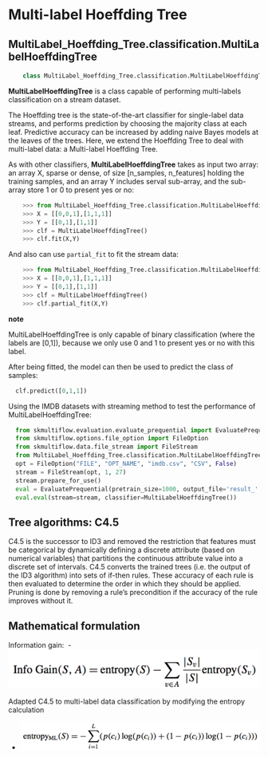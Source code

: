 # Multi-label Hoeffding Tree
## MultiLabel_Hoeffding_Tree.classification.MultiLabelHoeffdingTree
```py
    class MultiLabel_Hoeffding_Tree.classification.MultiLabelHoeffdingTree()
```
<b>MultiLabelHoeffdingTree</b> is a class capable of performing multi-labels classification on a stream dataset.

The Hoeffding tree is the state-of-the-art classifier for single-label data streams, and performs
prediction by choosing the majority class at each leaf. Predictive accuracy can be
increased by adding naive Bayes models at the leaves of the trees. Here, we extend the
Hoeffding Tree to deal with multi-label data: a Multi-label Hoeffding Tree.

As with other classifiers, <b>MultiLabelHoeffdingTree</b> takes as input two array: an array X, sparse or dense, of size [n_samples, n_features] holding the training samples, and an array Y includes serval sub-array, and the sub-array store 1 or 0 to present yes or no:

```py
    >>> from MultiLabel_Hoeffding_Tree.classification.MultiLabelHoeffdingTree import MultiLabelHoeffdingTree
    >>> X = [[0,0,1],[1,1,1]]
    >>> Y = [[0,1],[1,1]]
    >>> clf = MultiLabelHoeffdingTree()
    >>> clf.fit(X,Y)
```
And also can use `partial_fit` to fit the stream data:

```py
    >>> from MultiLabel_Hoeffding_Tree.classification.MultiLabelHoeffdingTree import MultiLabelHoeffdingTree
    >>> X = [[0,0,1],[1,1,1]]
    >>> Y = [[0,1],[1,1]]
    >>> clf = MultiLabelHoeffdingTree()
    >>> clf.partial_fit(X,Y)
```
  <b>note</b>

  MultiLabelHoeffdingTree is only capable of binary classification (where the labels are [0,1]), because we only use 0 and 1 to present yes or no with this label.

After being fitted, the model can then be used to predict the class of samples:
```py
  clf.predict([0,1,1])
```
Using the IMDB datasets with streaming method to test the performance of MultiLabelHoeffdingTree:
```py
  from skmultiflow.evaluation.evaluate_prequential import EvaluatePrequential
  from skmultiflow.options.file_option import FileOption
  from skmultiflow.data.file_stream import FileStream
  from MultiLabel_Hoeffding_Tree.classification.MultiLabelHoeffdingTree import MultiLabelHoeffdingTree
  opt = FileOption("FILE", "OPT_NAME", "imdb.csv", "CSV", False)
  stream = FileStream(opt, 1, 27)
  stream.prepare_for_use()
  eval = EvaluatePrequential(pretrain_size=1000, output_file='result_' + dataset + '.csv', max_instances=10000, batch_size=1,n_wait=500, max_time=1000000000, task_type='multi_output', show_plot=False)
  eval.eval(stream=stream, classifier=MultiLabelHoeffdingTree())
```

## Tree algorithms: C4.5
C4.5 is the successor to ID3 and removed the restriction that features must be categorical by dynamically defining a discrete attribute (based on numerical variables) that partitions the continuous attribute value into a discrete set of intervals. C4.5 converts the trained trees (i.e. the output of the ID3 algorithm) into sets of if-then rules. These accuracy of each rule is then evaluated to determine the order in which they should be applied. Pruning is done by removing a rule’s precondition if the accuracy of the rule improves without it.
## Mathematical formulation
Information gain:
  - ![](../01.png)

Adapted C4.5 to multi-label data classification by modifying the entropy calculation
-  ![](../02.png)

